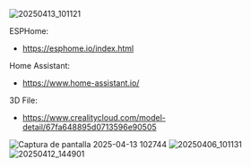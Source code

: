 ![20250413_101121](https://github.com/user-attachments/assets/07723fa0-e2ea-47b9-a9bb-fbb5309e3235)

ESPHome:
 - https://esphome.io/index.html

Home Assistant:
 - https://www.home-assistant.io/

3D File:
 - https://www.crealitycloud.com/model-detail/67fa648895d0713596e90505

![Captura de pantalla 2025-04-13 102744](https://github.com/user-attachments/assets/69fc3352-c671-4a64-9991-9a661e403dfc)
![20250406_101131](https://github.com/user-attachments/assets/a43feca0-759a-44f0-b95a-5e5346d47ff6)
![20250412_144901](https://github.com/user-attachments/assets/fb583712-d2dc-4acf-91d2-474b039d4a3a)


